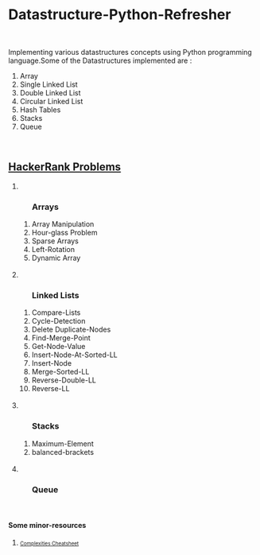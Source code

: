<h1><strong> Datastructure-Python-Refresher</strong></h1>
<br>
<p>Implementing various datastructures concepts using Python programming language.Some of the Datastructures implemented are :<br>
<ol>
<li> Array</li>
<li> Single Linked List</li>
<li> Double Linked List</li>
<li> Circular Linked List</li>
<li> Hash Tables</li>
<li> Stacks</li>
<li> Queue</li>

</ol>
<br>
<h2><a href="https://www.hackerrank.com/spokhrel196">HackerRank Problems</a></h2>

<ol>
    <li>
        <ol>
            <h3>Arrays</h3>
            <li>Array Manipulation</li>
            <li>Hour-glass Problem</li>
            <li>Sparse Arrays</li>
            <li>Left-Rotation</li>
            <li>Dynamic Array</li>
        </ol>
    </li>
    <br>
    <li>
        <ol>
            <h3>Linked Lists</h3>
            <li>Compare-Lists</li>
            <li>Cycle-Detection</li>
            <li>Delete Duplicate-Nodes</li>
            <li>Find-Merge-Point</li>
            <li>Get-Node-Value</li>
            <li>Insert-Node-At-Sorted-LL</li>
            <li>Insert-Node</li>
            <li>Merge-Sorted-LL</li>
            <li>Reverse-Double-LL</li>
            <li>Reverse-LL</li>
        </ol>
    </li>
    <br>
    <li>
        <ol>
            <h3>Stacks</h3>
            <li>Maximum-Element</li>
            <li>balanced-brackets</li>
        </ol>
    </li>
    <br>
    <li>
        <ol>
            <h3>Queue</h3>
        </ol>
    </li>
        
</ol>
<br>

   <h4>Some minor-resources</h4>
   <ol>
            <li><a  href='https://www.bigocheatsheet.com/' target="_blank" rel="noreferrer noopener"  style="font-size:10px;"> Complexities Cheatsheet</a></li>
    </ol>
        

</p>
